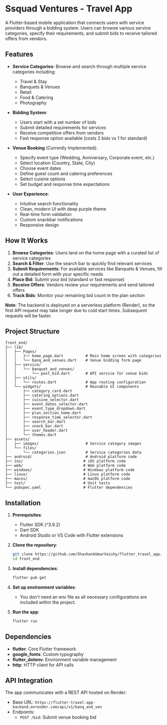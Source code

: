 # Ssquad Ventures - Travel App

A Flutter-based mobile application that connects users with service providers through a bidding system. Users can browse various service categories, specify their requirements, and submit bids to receive tailored offers from vendors.

## Features

- **Service Categories**: Browse and search through multiple service categories including:
  - Travel & Stay
  - Banquets & Venues
  - Retail
  - Food & Catering
  - Photography

- **Bidding System**: 
  - Users start with a set number of bids
  - Submit detailed requirements for services
  - Receive competitive offers from vendors
  - Fast response option available (costs 2 bids vs 1 for standard)

- **Venue Booking** (Currently Implemented):
  - Specify event type (Wedding, Anniversary, Corporate event, etc.)
  - Select location (Country, State, City)
  - Choose event dates
  - Define guest count and catering preferences
  - Select cuisine options
  - Set budget and response time expectations

- **User Experience**:
  - Intuitive search functionality
  - Clean, modern UI with deep purple theme
  - Real-time form validation
  - Custom snackbar notifications
  - Responsive design

## How It Works

1. **Browse Categories**: Users land on the home page with a curated list of service categories
2. **Search & Filter**: Use the search bar to quickly find relevant services
3. **Submit Requirements**: For available services like Banquets & Venues, fill out a detailed form with your specific needs
4. **Place Bid**: Submit your bid (standard or fast response)
5. **Receive Offers**: Vendors review your requirements and send tailored offers
6. **Track Bids**: Monitor your remaining bid count in the plan section

**Note**: The backend is deployed on a serverless platform (Render), so the first API request may take longer due to cold start times. Subsequent requests will be faster.

## Project Structure

```
front_end/
├── lib/
│   ├── Pages/
│   │   ├── home_page.dart          # Main home screen with categories
│   │   └── banq_and_venues.dart    # Venue bidding form page
│   ├── service/
│   │   └── banquet_and_venues/
│   │       └── post_bid.dart       # API service for venue bids
│   ├── utils/
│   │   └── routes.dart             # App routing configuration
│   └── widgets/                    # Reusable UI components
│       ├── category_card.dart
│       ├── catering_options.dart
│       ├── cuisine_selector.dart
│       ├── event_dates_selector.dart
│       ├── event_type_dropdown.dart
│       ├── plan_section_home.dart
│       ├── response_time_selector.dart
│       ├── search_bar.dart
│       ├── snack_bar.dart
│       ├── user_header.dart
│       └── themes.dart
├── assets/
│   ├── images/                     # Service category images
│   └── files/
│       └── categories.json         # Service categories data
├── android/                        # Android platform code
├── ios/                           # iOS platform code
├── web/                           # Web platform code
├── windows/                       # Windows platform code
├── linux/                         # Linux platform code
├── macos/                         # macOS platform code
├── test/                          # Unit tests
└── pubspec.yaml                   # Flutter dependencies
```

## Installation

1. **Prerequisites**:
   - Flutter SDK (^3.9.2)
   - Dart SDK
   - Android Studio or VS Code with Flutter extensions

2. **Clone the repository**:
   ```bash
   git clone https://github.com/ShashankUmarVaishy/flutter_travel_app.git
   cd front_end
   ```

3. **Install dependencies**:
   ```bash
   flutter pub get
   ```

4. **Set up environment variables**:
   - You don't need an env file as all necessary configurations are included within the project.

5. **Run the app**:
   ```bash
   flutter run
   ```

## Dependencies

- **flutter**: Core Flutter framework
- **google_fonts**: Custom typography
- **flutter_dotenv**: Environment variable management
- **http**: HTTP client for API calls

## API Integration

The app communicates with a REST API hosted on Render:
- Base URL: `https://flutter-travel-app-backend.onrender.com/api/v1/banq_and_ven`
- Endpoints:
  - `POST /bid`: Submit venue booking bid